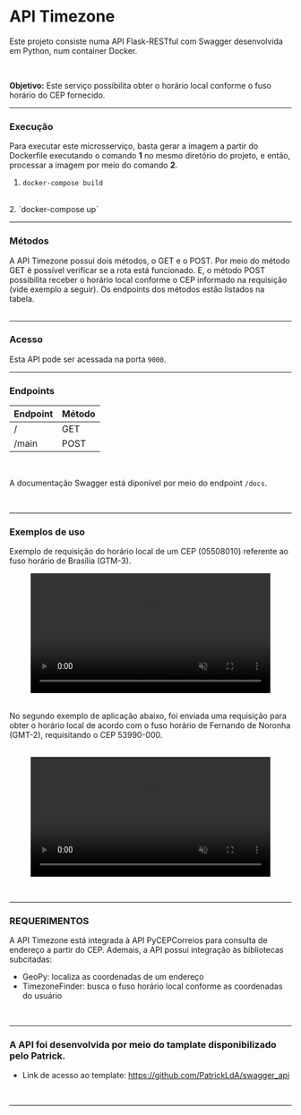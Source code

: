 # API Timezone

Este projeto consiste numa API Flask-RESTful com Swagger desenvolvida em Python, num container Docker.

<br>

**Objetivo:** Este serviço possibilita obter o horário local conforme o fuso horário do CEP fornecido.
<br>

---
### Execução

Para executar este microsserviço, basta gerar a imagem a partir do Dockerfile executando o comando **1** no mesmo diretório do projeto, e então, processar a imagem por meio do comando **2**.

1. `docker-compose build`
<br>
2. `docker-compose up`
<br>

---
### Métodos
A API Timezone possui dois métodos, o GET e o POST. Por meio do método GET é possível verificar se a rota está funcionado. E, o método POST possibilita receber o horário local conforme o CEP informado na requisição (vide exemplo a seguir). Os endpoints dos métodos estão listados na tabela.   
<br>

---
### Acesso
Esta API pode ser acessada na porta `9000`. 
<br>

---
### Endpoints
<div align="center">

|Endpoint|Método|
|---|---|
|/|GET|
|/main|POST|

</div>
<br>

A documentação Swagger está diponível por meio do endpoint `/docs`.

<br>

---
### Exemplos de uso
Exemplo de requisição do horário local de um CEP (05508010) referente ao fuso horário de Brasília (GTM-3).

<div align="center">
<video 
src="https://user-images.githubusercontent.com/104532249/225744372-421f375c-c874-43c7-b67b-3d9b85fdede5.mp4" 
style="width:85%" muted autoplay loop playsinline>
</div>
</video>

<br>

No segundo exemplo de aplicação abaixo, foi enviada uma requisição para obter o horário local de acordo com o fuso horário de Fernando de Noronha (GMT-2), requisitando o CEP 53990-000.  

<br>

<div align="center">
<video 
src="https://user-images.githubusercontent.com/104532249/225744391-d0ce3f0f-2c6b-4593-a0ab-f15ede1c2f72.mp4" 
style="width:85%" muted autoplay loop playsinline>
</video></div>



&nbsp;

---
### REQUERIMENTOS
A API Timezone está integrada à API PyCEPCorreios para consulta de endereço a partir do CEP. Ademais, a API possui integração às bibliotecas subcitadas:
* GeoPy: localiza as coordenadas de um endereço
* TimezoneFinder: busca o fuso horário local conforme as coordenadas do usuário

&nbsp;

---
### A API foi desenvolvida por meio do tamplate disponibilizado pelo Patrick.  
* Link de acesso ao template: https://github.com/PatrickLdA/swagger_api

&nbsp;

---
